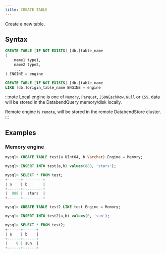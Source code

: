 ```yaml
---
title: CREATE TABLE
---
```


Create a new table.

## Syntax

```sql
CREATE TABLE [IF NOT EXISTS] [db.]table_name
(
    name1 type1,
    name2 type2,
    ...
) ENGINE = engine
```
```sql
CREATE TABLE [IF NOT EXISTS] [db.]table_name
LIKE [db.]origin_table_name ENGINE = engine
```

:::note
Local engine is one of `Memory`, `Parquet`, `JSONEachRow`, `Null` or `CSV`, data will be stored in the DatabendQuery memory/disk locally.

Remote engine is `remote`, will be stored in the remote DatabendStore cluster.
:::


## Examples

### Memory engine

```sql
mysql> CREATE TABLE test(a UInt64, b Varchar) Engine = Memory;

mysql> INSERT INTO test(a,b) values(888, 'stars');

mysql> SELECT * FROM test;
+------+---------+
| a    | b       |
+------+---------+
|  888 |  stars  |
+------+---------+

mysql> CREATE TABLE test2 LIKE test Engine = Memory;

mysql> INSERT INTO test2(a,b) values(0, 'sun');

mysql> SELECT * FROM test2;
+------+------+
| a    | b    |
+------+------+
|    0 | sun  |
+------+------+
```
